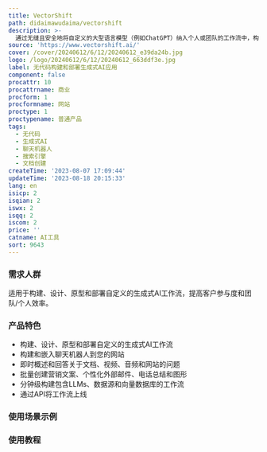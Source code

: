 ```yaml
---
title: VectorShift
path: didaimawudaima/vectorshift
description: >-
  通过无缝且安全地将自定义的大型语言模型（例如ChatGPT）纳入个人或团队的工作流中，构建和部署自定义的生成式AI工作流，提高客户参与度和团队/个人效率。定价和定位详见官网。
source: 'https://www.vectorshift.ai/'
cover: /cover/20240612/6/12/20240612_e39da24b.jpg
logo: /logo/20240612/6/12/20240612_663ddf3e.jpg
label: 无代码构建和部署生成式AI应用
component: false
procattr: 10
procattrname: 商业
procform: 1
procformname: 网站
proctype: 1
proctypename: 普通产品
tags:
  - 无代码
  - 生成式AI
  - 聊天机器人
  - 搜索引擎
  - 文档创建
createTime: '2023-08-07 17:09:44'
updateTime: '2023-08-18 20:15:33'
lang: en
isicp: 2
isqian: 2
iswx: 2
isqq: 2
iscom: 2
price: ''
catname: AI工具
sort: 9643
---
```




### 需求人群
适用于构建、设计、原型和部署自定义的生成式AI工作流，提高客户参与度和团队/个人效率。

### 产品特色
- 构建、设计、原型和部署自定义的生成式AI工作流
- 构建和嵌入聊天机器人到您的网站
- 即时概述和回答关于文档、视频、音频和网站的问题
- 批量创建营销文案、个性化外部邮件、电话总结和图形
- 分钟级构建包含LLMs、数据源和向量数据库的工作流
- 通过API将工作流上线

### 使用场景示例


### 使用教程


  
